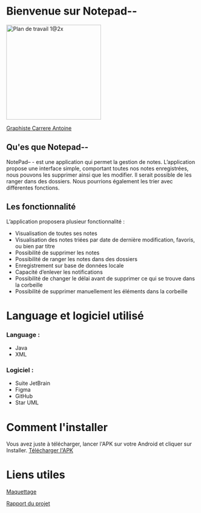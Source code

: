 # Bienvenue sur Notepad--
<img width="250" alt="Plan de travail 1@2x" src="https://github.com/Atuyto/NotePad--/assets/129874028/d69b39de-8dde-4f6d-af5c-81edfdd37b89">

<a href="https://antoine-carrere.fr/">Graphiste Carrere Antoine</a>

## Qu'es que Notepad--
NotePad– - est une application qui permet la gestion de notes. L’application propose une interface simple, comportant toutes nos notes enregistrées, nous pouvons les supprimer ainsi que les modifier. Il serait possible de les ranger dans des dossiers. Nous pourrions également les trier avec différentes fonctions.

## Les fonctionnalité
L’application proposera plusieur fonctionnalité : 
  - Visualisation de toutes ses notes
  - Visualisation des notes triées par date de dernière modification, favoris, ou bien par titre
  - Possibilité de supprimer les notes
  - Possibilité de ranger les notes dans des dossiers
  - Enregistrement sur base de données locale
  - Capacité d’enlever les notifications
  - Possibilité de changer le délai avant de supprimer ce qui se trouve dans la corbeille
  - Possibilité de supprimer manuellement les éléments dans la corbeille

# Language et logiciel utilisé
### Language :
  - Java
  - XML
### Logiciel :
  - Suite JetBrain
  - Figma
  - GitHub
  - Star UML

# Comment l'installer
Vous avez juste à télécharger, lancer l'APK sur votre Android et cliquer sur Installer.
<a href="https://cdn.discordapp.com/attachments/1206893850808025119/1212790124253945856/notePad--.apk?ex=65f31dd2&is=65e0a8d2&hm=312b1335e310ba8bab3c00de7b6070549c55a1579bee5a287e1bdf98698cf404&">Télécharger l'APK</a>

# Liens utiles
<a href="https://www.figma.com/file/tdqq2sB98baXj3WO1trH9t/Micro-Appli?type=design&node-id=0%3A1&mode=design&t=4FlDUfLSdUyeo7iu-1">Maquettage</a>

<a href="https://docs.google.com/document/d/1aMViuE0FMze90W_auUiCQfoXECzTNZkpfws0H6oAIGI/edit?usp=sh">Rapport du projet</a>






